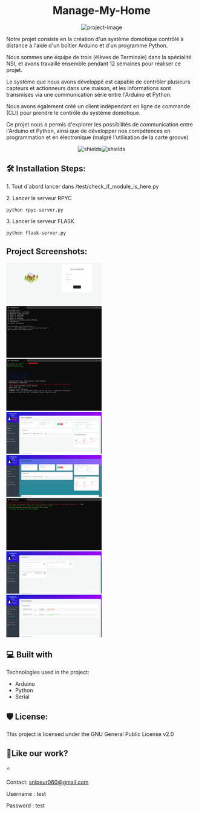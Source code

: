 <h1 align="center" id="title">Manage-My-Home</h1>

<p align="center"><img src="https://socialify.git.ci/Snipeur060/Manage-My-Home/image?font=Rokkitt&amp;language=1&amp;logo=https%3A%2F%2Fupload.wikimedia.org%2Fwikipedia%2Fcommons%2Fthumb%2F5%2F5b%2FArduino_Logo_Registered.svg%2F1200px-Arduino_Logo_Registered.svg.png&amp;name=1&amp;pattern=Circuit%20Board&amp;theme=Auto" alt="project-image"></p>

<p>
Notre projet consiste en la création d'un système domotique contrôlé à distance à l'aide d'un boîtier Arduino et d'un programme Python. 

Nous sommes une équipe de trois (élèves de Terminale) dans la spécialité NSI, et avons travaillé ensemble pendant 12 semaines pour réaliser ce projet.

Le système que nous avons développé est capable de contrôler plusieurs capteurs et actionneurs dans une maison, et les informations sont transmises via une communication série entre l'Arduino et Python. 

Nous avons également créé un client indépendant en ligne de commande (CLI) pour prendre le contrôle du système domotique. 

Ce projet nous a permis d'explorer les possibilités de communication entre l'Arduino et Python, ainsi que de développer nos compétences en programmation et en électronique (malgré l'utilisation de la carte groove)</p>

<p align="center"><img src="https://img.shields.io/badge/Python-00BFFF?style=for-the-badge&amp;logo=python&amp;logoColor=white" alt="shields"><img src="https://img.shields.io/badge/Arduino-9ACD32?style=for-the-badge&amp;logo=arduino&amp;logoColor=white" alt="shields"></p>

  


<h2>🛠️ Installation Steps:</h2>

<p>1. Tout d'abord lancer dans /test/check_if_module_is_here.py</p>

<p>2. Lancer le serveur RPYC</p>

```
python rpyc-server.py
```

<p>3. Lancer le serveur FLASK</p>

```
python flask-server.py
```

<h2>Project Screenshots:</h2>

<img src="https://github.com/Snipeur060/Manage-My-Home/blob/main/docs/login-dash.png?raw=true" alt="project-screenshot" width="50%" height="50%" />

<img src="https://github.com/Snipeur060/Manage-My-Home/blob/main/docs/client-project.png?raw=true" alt="project-screenshot" width="50%" height="50%"/>

<img src="https://github.com/Snipeur060/Manage-My-Home/blob/main/docs/project-flask-server.png?raw=true" alt="project-screenshot" width="50%" height="50%"/>

<img src="https://github.com/Snipeur060/Manage-My-Home/blob/main/docs/project-dashboard.png?raw=true" alt="project-screenshot" width="50%" height="50%"/>

<img src="https://github.com/Snipeur060/Manage-My-Home/blob/main/docs/project-ice-dashboard.png?raw=true" alt="project-screenshot" width="50%" height="50%"/>

<img src="https://github.com/Snipeur060/Manage-My-Home/blob/main/docs/project-rpyc-server.png?raw=true" alt="project-screenshot" width="50%" height="50%"/>

<img src="https://github.com/Snipeur060/Manage-My-Home/blob/main/docs/project-task-manager.png?raw=true" alt="project-screenshot" width="50%" height="50%"/>

<img src="https://github.com/Snipeur060/Manage-My-Home/blob/main/docs/task-log.png?raw=true" alt="project-screenshot" width="50%" height="50%"/>

  
<h2>💻 Built with</h2>

Technologies used in the project:

*   Arduino
*   Python
*   Serial

<h2>🛡️ License:</h2>

This project is licensed under the GNU General Public License v2.0

<h2>💖Like our work?</h2>

⭐ 

Contact: snipeur060@gmail.com

Username : test

Password : test

